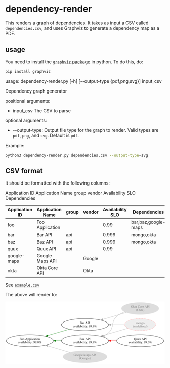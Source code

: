 # dependency-render

This renders a graph of dependencies. It takes as input a CSV called `dependencies.csv`, and uses Graphviz to generate a dependency map as a PDF.

## usage

You need to install the [`graphviz` package](https://pypi.org/project/graphviz/) in python. To do this, do:

```bash
pip install graphviz
```

usage: dependency-render.py [-h] [--output-type {pdf,png,svg}] input_csv

Dependency graph generator

positional arguments:
- input_csv             The CSV to parse

optional arguments:
- --output-type: Output file type for the graph to render. Valid types are `pdf`, `png`, and `svg`. Default is `pdf`.

Example:
```bash
python3 dependency-render.py dependencies.csv --output-type=svg
```

## CSV format

It should be formatted with the following columns:

Application ID  Application Name    group   vendor  Availability SLO    Dependencies

| Application ID | Application Name | group | vendor | Availability SLO | Dependencies              |
| -------------- | ---------------- | ----- | ------ | ---------------- | ------------------------- |
| foo            | Foo Application  |       |        | 0.99             | bar,baz,google-maps       |
| bar            | Bar API          | api   |        | 0.999            | mongo,okta                |
| baz            | Baz API          | api   |        | 0.999            | mongo,okta                |
| quux           | Quux API         | api   |        | 0.99             |                           |
| google-maps    | Google Maps API  |       | Google |                  |                           |
| okta           | Okta Core API    |       | Okta   |                  |                           |

See [`example.csv`](./example.csv)

The above will render to:

![Example graph](./example.svg)